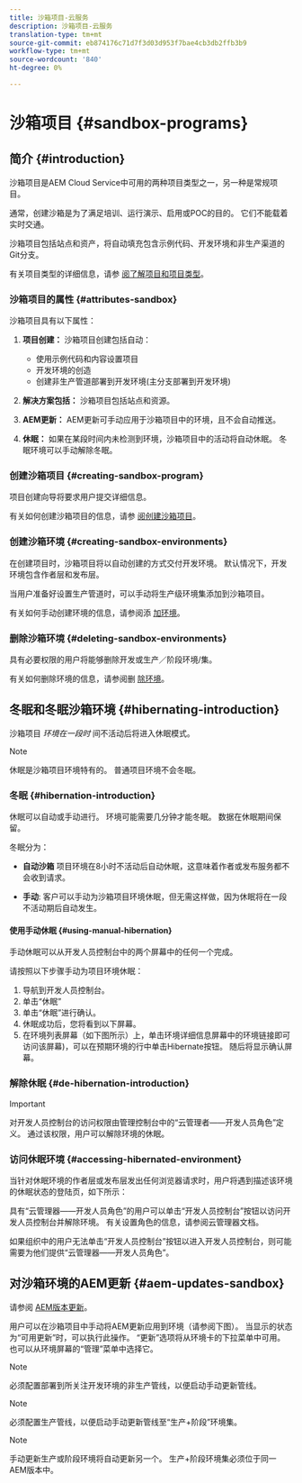 ```yaml
---
title: 沙箱项目-云服务
description: 沙箱项目-云服务
translation-type: tm+mt
source-git-commit: eb874176c71d7f3d03d953f7bae4cb3db2ffb3b9
workflow-type: tm+mt
source-wordcount: '840'
ht-degree: 0%

---
```



# 沙箱项目 {#sandbox-programs}

## 简介 {#introduction}

沙箱项目是AEM Cloud Service中可用的两种项目类型之一，另一种是常规项目。

通常，创建沙箱是为了满足培训、运行演示、启用或POC的目的。 它们不能载着实时交通。

沙箱项目包括站点和资产，将自动填充包含示例代码、开发环境和非生产渠道的Git分支。

有关项目类型的详细信息，请参 [阅了解项目和项目类型](https://docs.adobe.com/content/help/en/experience-manager-cloud-service/onboarding/getting-access/understand-program-types.html)。

### 沙箱项目的属性 {#attributes-sandbox}

沙箱项目具有以下属性：

1. **项目创建：** 沙箱项目创建包括自动：
   * 使用示例代码和内容设置项目
   * 开发环境的创造
   * 创建非生产管道部署到开发环境(主分支部署到开发环境)

1. **解决方案包括：** 沙箱项目包括站点和资源。

1. **AEM更新：** AEM更新可手动应用于沙箱项目中的环境，且不会自动推送。

1. **休眠：** 如果在某段时间内未检测到环境，沙箱项目中的活动将自动休眠。 冬眠环境可以手动解除冬眠。

### 创建沙箱项目 {#creating-sandbox-program}

项目创建向导将要求用户提交详细信息。

有关如何创建沙箱项目的信息，请参 [阅创建沙箱项目](https://docs.adobe.com/content/help/en/experience-manager-cloud-service/onboarding/getting-access/creating-a-program.html#create-demo-program)。

### 创建沙箱环境 {#creating-sandbox-environments}

在创建项目时，沙箱项目将以自动创建的方式交付开发环境。 默认情况下，开发环境包含作者层和发布层。

当用户准备好设置生产管道时，可以手动将生产级环境集添加到沙箱项目。

有关如何手动创建环境的信息，请参阅添 [加环境](https://docs.adobe.com/content/help/en/experience-manager-cloud-service/implementing/using-cloud-manager/manage-environments.html#adding-environments)。

### 删除沙箱环境  {#deleting-sandbox-environments}

具有必要权限的用户将能够删除开发或生产／阶段环境/集。

有关如何删除环境的信息，请参阅删 [除环境](https://docs.adobe.com/content/help/en/experience-manager-cloud-service/implementing/using-cloud-manager/manage-environments.html#deleting-environment)。


## 冬眠和冬眠沙箱环境 {#hibernating-introduction}

沙箱项目 *环境在一段时* 间不活动后将进入休眠模式。

>[!NOTE]
>休眠是沙箱项目环境特有的。 普通项目环境不会冬眠。

### 冬眠 {#hibernation-introduction}

休眠可以自动或手动进行。 环境可能需要几分钟才能冬眠。 数据在休眠期间保留。

冬眠分为：

* **自动沙箱** 项目环境在8小时不活动后自动休眠，这意味着作者或发布服务都不会收到请求。

* **手动**: 客户可以手动为沙箱项目环境休眠，但无需这样做，因为休眠将在一段不活动期后自动发生。

#### 使用手动休眠 {#using-manual-hibernation}


手动休眠可以从开发人员控制台中的两个屏幕中的任何一个完成。

请按照以下步骤手动为项目环境休眠：

1. 导航到开发人员控制台。
1. 单击“休眠”
1. 单击“休眠”进行确认。
1. 休眠成功后，您将看到以下屏幕。
1. 在环境列表屏幕（如下图所示）上，单击环境详细信息屏幕中的环境链接即可访问该屏幕)，可以在预期环境的行中单击Hibernate按钮。 随后将显示确认屏幕。

### 解除休眠 {#de-hibernation-introduction}

>[!IMPORTANT]
>对开发人员控制台的访问权限由管理控制台中的“云管理者——开发人员角色”定义。 通过该权限，用户可以解除环境的休眠。

### 访问休眠环境 {#accessing-hibernated-environment}

当针对休眠环境的作者层或发布层发出任何浏览器请求时，用户将遇到描述该环境的休眠状态的登陆页，如下所示：

具有“云管理器——开发人员角色”的用户可以单击“开发人员控制台”按钮以访问开发人员控制台并解除环境。 有关设置角色的信息，请参阅云管理器文档。

如果组织中的用户无法单击“开发人员控制台”按钮以进入开发人员控制台，则可能需要为他们提供“云管理器——开发人员角色”。




## 对沙箱环境的AEM更新 {#aem-updates-sandbox}


请参阅 [AEM版本更新](https://docs.adobe.com/content/help/en/experience-manager-cloud-service/implementing/deploying/overview.html#version-updates)。

用户可以在沙箱项目中手动将AEM更新应用到环境（请参阅下图）。 当显示的状态为“可用更新”时，可以执行此操作。 “更新”选项将从环境卡的下拉菜单中可用。 也可以从环境屏幕的“管理”菜单中选择它。

>[!NOTE]
>必须配置部署到所关注开发环境的非生产管线，以便启动手动更新管线。

>[!NOTE]
>必须配置生产管线，以便启动手动更新管线至“生产+阶段”环境集。

>[!NOTE]
>手动更新生产或阶段环境将自动更新另一个。 生产+阶段环境集必须位于同一AEM版本中。





